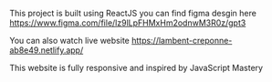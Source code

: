 This project is built using ReactJS you can find figma desgin here
https://www.figma.com/file/lz9lLpFHMxHm2odnwM3R0z/gpt3

You can also watch live website
https://lambent-creponne-ab8e49.netlify.app/

This website is fully responsive and inspired by JavaScript Mastery